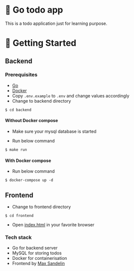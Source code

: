 # 🔖 Go todo app
This is a todo application just for learning purpose.

# 🚀 Getting Started
## Backend
### Prerequisites

- [Go](https://golang.org/dl/)
- [Docker](https://www.docker.com/products/docker-desktop/)
- Copy `.env.example` to `.env` and change values accordingly
- Change to backend directory

```shell
$ cd backend
```

#### Without Docker compose
- Make sure your mysql database is started

- Run below command
```shell
$ make run
```

#### With Docker compose
- Run below command
```shell
$ docker-compose up -d
```

## Frontend
- Change to frontend directory
```shell
$ cd frontend
```
- Open [index.html](frontend/index.html) in your favorite browser

### Tech stack
- Go for backend server
- MySQL for storing todos
- Docker for containerisation
- Frontend by [Max Sandelin](https://instagram.com/themaxsandelin)
